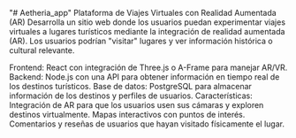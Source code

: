 "# Aetheria_app" 
Plataforma de Viajes Virtuales con Realidad Aumentada (AR)
Desarrolla un sitio web donde los usuarios puedan experimentar viajes virtuales a lugares turísticos mediante la integración de realidad aumentada (AR). Los usuarios podrían "visitar" lugares y ver información histórica o cultural relevante.

Frontend: React con integración de Three.js o A-Frame para manejar AR/VR. 
Backend: Node.js con una API para obtener información en tiempo real de los destinos turísticos.
Base de datos: PostgreSQL para almacenar información de los destinos y perfiles de usuarios.
Características:
Integración de AR para que los usuarios usen sus cámaras y exploren destinos virtualmente.
Mapas interactivos con puntos de interés.
Comentarios y reseñas de usuarios que hayan visitado físicamente el lugar.